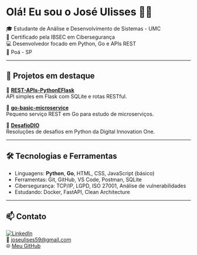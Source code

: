 # Olá! Eu sou o José Ulisses 👨‍💻

🎓 Estudante de Análise e Desenvolvimento de Sistemas - UMC  
🔐 Certificado pela IBSEC em Cibersegurança  
💻 Desenvolvedor focado em Python, Go e APIs REST  
📍 Poá - SP

---

## 🚀 Projetos em destaque

🔹 **[REST-APIs-PythonEFlask](https://github.com/Jesseh78/REST-APIs-PythonEFlask)**  
API simples em Flask com SQLite e rotas RESTful.

🔹 **[go-basic-microservice](https://github.com/Jesseh78/go-basic-microservice)**  
Pequeno serviço REST em Go para estudo de microserviços.

🔹 **[DesafioDIO](https://github.com/Jesseh78/DesafioDIO)**  
Resoluções de desafios em Python da Digital Innovation One.

---

## 🛠️ Tecnologias e Ferramentas

- Linguagens: **Python**, **Go**, HTML, CSS, JavaScript (básico)
- Ferramentas: Git, GitHub, VS Code, Postman, SQLite
- Cibersegurança: TCP/IP, LGPD, ISO 27001, Análise de vulnerabilidades
- Estudando: Docker, FastAPI, Clean Architecture

---

## 📫 Contato

[![LinkedIn](https://img.shields.io/badge/LinkedIn-blue?style=flat&logo=linkedin)](https://www.linkedin.com/in/josé-ulisses-5385812bb)  
📧 joseulises59@gmail.com  
🌐 [Meu GitHub](https://github.com/Jesseh78)

